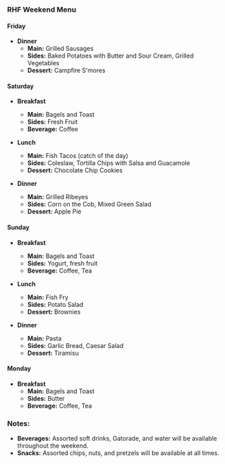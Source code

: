 ### **RHF Weekend Menu**

#### **Friday**
- **Dinner**
	- **Main:** Grilled Sausages
	- **Sides:** Baked Potatoes with Butter and Sour Cream, Grilled Vegetables
	- **Dessert:** Campfire S'mores

#### **Saturday**
- **Breakfast**
  - **Main:** Bagels and Toast
  - **Sides:** Fresh Fruit
  - **Beverage:** Coffee

- **Lunch**
  - **Main:** Fish Tacos (catch of the day)
  - **Sides:** Coleslaw, Tortilla Chips with Salsa and Guacamole
  - **Dessert:** Chocolate Chip Cookies

- **Dinner**
  - **Main:** Grilled Ribeyes
  - **Sides:** Corn on the Cob, Mixed Green Salad
  - **Dessert:** Apple Pie

#### **Sunday**

- **Breakfast**
  - **Main:** Bagels and Toast
  - **Sides:** Yogurt, fresh fruit
  - **Beverage:** Coffee, Tea

- **Lunch**
  - **Main:** Fish Fry
  - **Sides:** Potato Salad
  - **Dessert:** Brownies

- **Dinner**
  - **Main:** Pasta
  - **Sides:** Garlic Bread, Caesar Salad
  - **Dessert:** Tiramisu

#### **Monday**
- **Breakfast**
  - **Main:** Bagels and Toast
  - **Sides:** Butter
  - **Beverage:** Coffee, Tea

### **Notes:**
- **Beverages:** Assorted soft drinks, Gatorade, and water will be available throughout the weekend.
- **Snacks:** Assorted chips, nuts, and pretzels will be available at all times.

